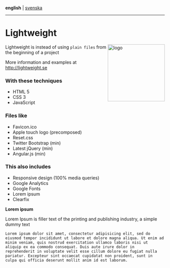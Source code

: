 **english** | [svenska](https://github.com/Ha006/lightweight/blob/master/README.sv.md)
- - -

Lightweight
===========

<img src="https://fbcdn-sphotos-h-a.akamaihd.net/hphotos-ak-prn2/1382809_531221563621299_352345554_n.png" width="180" height="180" alt="logo" align="right"/>

Lightweight is instead of using `plain files` from the beginning of a project

More information and examples at http://lightweight.se

### With these techniques

* HTML 5
* CSS 3
* JavaScript

### Files like

* Favicon.ico
* Apple touch logo (precomposed)
* Reset.css
* Twitter Bootstrap (min)
* Latest jQuery (min)
* Angular.js (min)

### This also includes

* Responsive design (100% media queries)
* Google Analytics
* Google Fonts
* Lorem ipsum
* Clearfix

**Lorem ipsum**

Lorem Ipsum is filler text of the printing and publishing industry, a simple dummy text

```
Lorem ipsum dolor sit amet, consectetur adipisicing elit, sed do eiusmod tempor incididunt ut labore et dolore magna aliqua. Ut enim ad minim veniam, quis nostrud exercitation ullamco laboris nisi ut aliquip ex ea commodo consequat. Duis aute irure dolor in reprehenderit in voluptate velit esse cillum dolore eu fugiat nulla pariatur. Excepteur sint occaecat cupidatat non proident, sunt in culpa qui officia deserunt mollit anim id est laborum.
```
